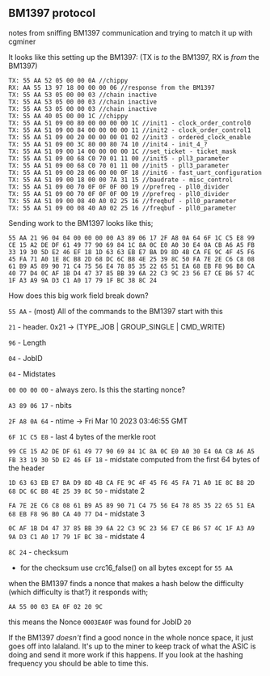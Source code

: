 ## BM1397 protocol
notes from sniffing BM1397 communication and trying to match it up with cgminer

It looks like this setting up the BM1397: 
(TX is _to_ the BM1397, RX is _from_ the BM1397)
```
TX: 55 AA 52 05 00 00 0A //chippy
RX: AA 55 13 97 18 00 00 00 06 //response from the BM1397
TX: 55 AA 53 05 00 00 03 //chain inactive
TX: 55 AA 53 05 00 00 03 //chain inactive
TX: 55 AA 53 05 00 00 03 //chain inactive
TX: 55 AA 40 05 00 00 1C //chippy
TX: 55 AA 51 09 00 80 00 00 00 00 1C //init1 - clock_order_control0
TX: 55 AA 51 09 00 84 00 00 00 00 11 //init2 - clock_order_control1
TX: 55 AA 51 09 00 20 00 00 00 01 02 //init3 - ordered_clock_enable
TX: 55 AA 51 09 00 3C 80 00 80 74 10 //init4 - init_4_?
TX: 55 AA 51 09 00 14 00 00 00 00 1C //set_ticket - ticket_mask
TX: 55 AA 51 09 00 68 C0 70 01 11 00 //init5 - pll3_parameter
TX: 55 AA 51 09 00 68 C0 70 01 11 00 //init5 - pll3_parameter
TX: 55 AA 51 09 00 28 06 00 00 0F 18 //init6 - fast_uart_configuration
TX: 55 AA 51 09 00 18 00 00 7A 31 15 //baudrate - misc_control
TX: 55 AA 51 09 00 70 0F 0F 0F 00 19 //prefreq - pll0_divider
TX: 55 AA 51 09 00 70 0F 0F 0F 00 19 //prefreq - pll0_divider
TX: 55 AA 51 09 00 08 40 A0 02 25 16 //freqbuf - pll0_parameter
TX: 55 AA 51 09 00 08 40 A0 02 25 16 //freqbuf - pll0_parameter
```

Sending work to the BM1397 looks like this;
```
55 AA 21 96 04 04 00 00 00 00 A3 89 06 17 2F A8 0A 64 6F 1C C5 E8 99 CE 15 A2 DE DF 61 49 77 90 69 84 1C 8A 0C E0 A0 30 E4 0A CB A6 A5 FB 33 19 30 5D E2 46 EF 18 1D 63 63 EB E7 BA D9 8D 4B CA FE 9C 4F 45 F6 45 FA 71 A0 1E 8C B8 2D 68 DC 6C B8 4E 25 39 8C 50 FA 7E 2E C6 C8 08 61 B9 A5 89 90 71 C4 75 56 E4 78 85 35 22 65 51 EA 68 EB F8 96 B0 CA 40 77 D4 0C AF 1B D4 47 37 85 BB 39 6A 22 C3 9C 23 56 E7 CE B6 57 4C 1F A3 A9 9A D3 C1 A0 17 79 1F BC 38 8C 24
```

How does this big work field break down?

`55 AA` - (most) All of the commands to the BM1397 start with this

`21` - header. 0x21 -> (TYPE_JOB | GROUP_SINGLE | CMD_WRITE)

`96` - Length

`04` - JobID

`04` - Midstates

`00 00 00 00` - always zero. Is this the starting nonce?

`A3 89 06 17` - nbits

`2F A8 0A 64` - ntime → Fri Mar 10 2023 03:46:55 GMT

`6F 1C C5 E8` - last 4 bytes of the merkle root

`99 CE 15 A2 DE DF 61 49 77 90 69 84 1C 8A 0C E0 A0 30 E4 0A CB A6 A5 FB 33 19 30 5D E2 46 EF 18` - midstate computed from the first 64 bytes of the header

`1D 63 63 EB E7 BA D9 8D 4B CA FE 9C 4F 45 F6 45 FA 71 A0 1E 8C B8 2D 68 DC 6C B8 4E 25 39 8C 50` - midstate 2

`FA 7E 2E C6 C8 08 61 B9 A5 89 90 71 C4 75 56 E4 78 85 35 22 65 51 EA 68 EB F8 96 B0 CA 40 77 D4` - midstate 3

`0C AF 1B D4 47 37 85 BB 39 6A 22 C3 9C 23 56 E7 CE B6 57 4C 1F A3 A9 9A D3 C1 A0 17 79 1F BC 38` - midstate 4

`8C 24` - checksum

- for the checksum use crc16_false() on all bytes except for `55 AA`


when the BM1397 finds a nonce that makes a hash below the difficulty (which difficulty is that?) it responds with;
```
AA 55 00 03 EA 0F 02 20 9C
```
this means the Nonce `0003EA0F` was found for JobID `20`

If the BM1397 _doesn't_ find a good nonce in the whole nonce space, it just goes off into lalaland. It's up to the miner to keep track of what the ASIC is doing and send it more work if this happens. If you look at the hashing frequency you should be able to time this.